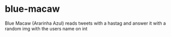 blue-macaw
==========

Blue Macaw (Ararinha Azul) reads tweets with a hastag and answer it with a random img with the users name on int
